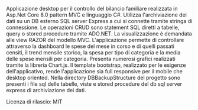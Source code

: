 Applicazione desktop per il controllo del bilancio familiare realizzata in Asp.Net Core 8.0 pattern MVC e linguaggio C#.
Utilizza l'archiviazione dei dati su un DB esterno SQL server Express a cui si connette tramite stringa di connessione.
Le operazioni CRUD sono statement SQL diretti a tabelle, query o stored procedure tramite ADO.NET.
La visualizzazione è demandata alle view RAZOR del modello MVC.
L'applicazione permette di controllare attraverso la dashboard le spese del mese in corso e di quelli passati censiti, il trend mensile storico, la spesa per tipo di categoria e la media delle spese mensili per categoria. Presenta numerosi grafici realizzati tramite la libreria Chart.js.
Il template bootstrap, realizzato per le esigenze dell'applicativo, rende l'applicazione sia full responsive per il mobile che desktop oriented.
Nella directory DBBackupStructure del progetto sono presenti i file sql delle tabelle, viste e stored procedure del db sql server express di archiviazione dei dati.

Licenza di rilascio: MIT

